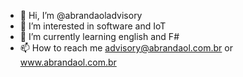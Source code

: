 - 👋 Hi, I’m @abrandaoladvisory
- 👀 I’m interested in software and IoT
- 🌱 I’m currently learning english and F#
- 📫 How to reach me advisory@abrandaol.com.br or www.abrandaol.com.br

<!---
abrandaoladvisory/abrandaoladvisory is a ✨ special ✨ repository because its `README.md` (this file) appears on your GitHub profile.
You can click the Preview link to take a look at your changes.
--->
